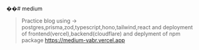 ��#   m e d i u m 


> Practice blog using -> postgres,prisma,zod,typescript,hono,tailwind,react and deployment of frontend(vercel),backend(cloudflare) and deplyment of npm package
                        https://medium-vabr.vercel.app
 
